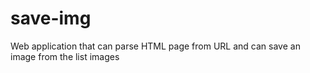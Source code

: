 # save-img
Web application that can parse HTML page from URL and can save an image from the list images
